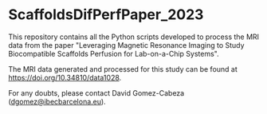 # ScaffoldsDifPerfPaper_2023

This repository contains all the Python scripts developed to process the MRI data from the paper "Leveraging Magnetic Resonance Imaging to Study Biocompatible Scaffolds Perfusion for Lab-on-a-Chip Systems". 

The MRI data generated and processed for this study can be found at https://doi.org/10.34810/data1028. 

For any doubts, please contact David Gomez-Cabeza (dgomez@ibecbarcelona.eu). 
